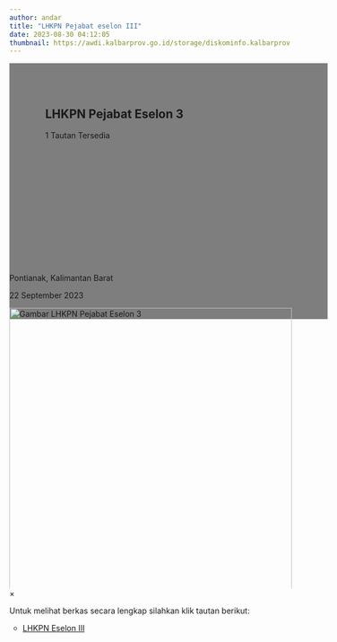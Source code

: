 ```yaml
---
author: andar
title: "LHKPN Pejabat eselon III"
date: 2023-08-30 04:12:05
thumbnail: https://awdi.kalbarprov.go.id/storage/diskominfo.kalbarprov.app/Profil/thumbnails/oTJDHCXUOfi7rcFF9SrLTqmoo1rsn5GiFYerwaWm.jpg
---
```

<section class="">
    <div class="relative bg-white dark:bg-gray-600" style="height: 360px; background-image: url('/images/A20ZKa5Z9n34gpPZb9eQ.jpeg'); background-repeat: no-repeat; background-position: center; background-size: 100% auto;">
        <div style="background: rgba(0,0,0,0.5); width: 100%; height: 100%; padding: 48px 32px;" class="absolute bottom-0 left-0">
            <div class="container-besar" style="height: 100%; padding: 0 32px;">
                <div class="absolute bottom-8">
                    <h2 class="text-white font-bold text-4xl mb-2">LHKPN Pejabat Eselon 3</h2>
                    <p class="text-white">1 Tautan Tersedia</p>
                </div>
            </div>
        </div>
    </div>
    <div class="bg-white dark:bg-gray-900">
        <div style="width: 100%; height: auto;" class="container-besar flex align-center px-8 py-3">
            <i class="fas fa-map-marker-alt black-fill white-fill mr-2" style="font-size: 24px"></i>
            <p class="mr-8">Pontianak, Kalimantan Barat</p>
            <i style="font-size: 24px;" class="far fa-calendar text-black dark:text-white mr-2"></i>
            <p class="mr-8">22 September 2023</p>
        </div>
    </div>
</section>
<div class="">
    <div class="mb-16 mt-8 px-8" style="max-height: 500px; overflow: hidden">
        <img id="myImg" class="mx-auto" src="/images/A20ZKa5Z9n34gpPZb9eQ.jpeg" alt="Gambar LHKPN Pejabat Eselon 3" style="width: 100%; max-width: 600px;">
    </div>
    <div id="myModal" class="modal">
        <span class="close">&times;</span>
        <img class="modal-content" id="img01">
        <div id="caption"></div>
    </div>
</div>
<div class="container-besar">
    <div class="mb-16 mt-8 px-8">
        <p>Untuk melihat berkas secara lengkap silahkan klik tautan berikut:</p>
        <ul style="list-style-type: circle" class="ml-8">
            <li>
                <a title="LHKPN Eselon III.pdf" style="text-decoration: underline" class="text-secondary" href="/file/GQSpnYKPbZ5qi3f5z9Ij.pdf">LHKPN Eselon III</a>
            </li>
        </ul>
    </div>
</div>